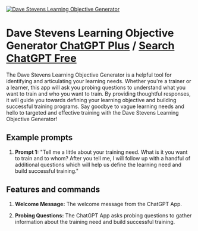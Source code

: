 
[![Dave Stevens Learning Objective Generator](null)](https://chat.openai.com/g/g-SemHCnqMU-dave-stevens-learning-objective-generator)

# Dave Stevens Learning Objective Generator [ChatGPT Plus](https://chat.openai.com/g/g-SemHCnqMU-dave-stevens-learning-objective-generator) / [Search ChatGPT Free](https://gptcall.net/index.html#/?search=Dave%20Stevens%20Learning%20Objective%20Generator)

The Dave Stevens Learning Objective Generator is a helpful tool for identifying and articulating your learning needs. Whether you're a trainer or a learner, this app will ask you probing questions to understand what you want to train and who you want to train. By providing thoughtful responses, it will guide you towards defining your learning objective and building successful training programs. Say goodbye to vague learning needs and hello to targeted and effective training with the Dave Stevens Learning Objective Generator!

## Example prompts

1. **Prompt 1:** "Tell me a little about your training need. What is it you want to train and to whom? After you tell me, I will follow up with a handful of additional questions which will help us define the learning need and build successful training."

## Features and commands

1. **Welcome Message:** The welcome message from the ChatGPT App.

2. **Probing Questions:** The ChatGPT App asks probing questions to gather information about the training need and build successful training.


